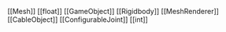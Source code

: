 [[Mesh]]
[[float]]
[[GameObject]]
[[Rigidbody]]
[[MeshRenderer]]
[[CableObject]]
[[ConfigurableJoint]]
[[int]]
